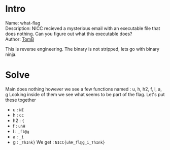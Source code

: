 # Intro

Name: what-flag  
Description: NICC recieved a mysterious email with an executable file that does nothing. Can you figure out what this executable does?  
Author: [TomB](https://github.com/Tomaszbrauntsch/)

This is reverse engineering.
The binary is not stripped, lets go with binary ninja.

# Solve

Main does nothing however we see a few functions named : u, h, h2, f, l, a, g
Looking inside of them we see what seems to be part of the flag.
Let's put these together
- u : `NI`
- h : `CC`
- h2 : `{`
- f : `uhH`
- l : `_fl@g`
- a : `_i`
- g : `_ThInk}`
We get : `NICC{uhH_fl@g_i_ThInk}`
